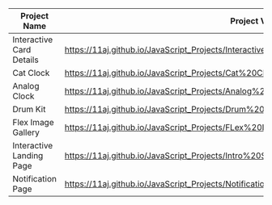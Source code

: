 | Project Name          |  Project View Link |
| ----------------------| ------------------|
| Interactive Card Details | https://11aj.github.io/JavaScript_Projects/Interactive%20Card%20Details%20Form/index.html       |
| Cat Clock                |  https://11aj.github.io/JavaScript_Projects/Cat%20Clock/Cat%20Clock.html                              |
| Analog Clock             |  https://11aj.github.io/JavaScript_Projects/Analog%20Clock/index.html                                 |
| Drum Kit                 |  https://11aj.github.io/JavaScript_Projects/Drum%20Kit/index.html                                     |
| Flex Image Gallery       |  https://11aj.github.io/JavaScript_Projects/FLex%20Image%20Gallery/index.html                         |  
| Interactive Landing Page |  https://11aj.github.io/JavaScript_Projects/Intro%20Section%20With%20dropdown%20menu/index.html | 
| Notification Page   |    https://11aj.github.io/JavaScript_Projects/Notification%20Page/index.html   |
